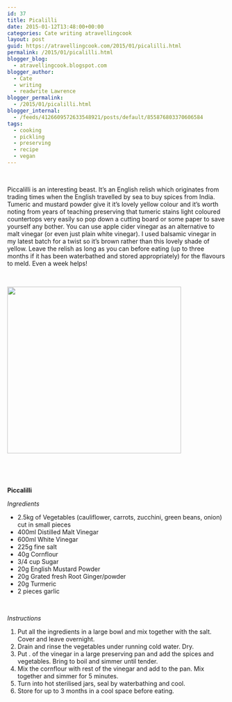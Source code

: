```yaml
---
id: 37
title: Picalilli
date: 2015-01-12T13:48:00+00:00
categories: Cate writing atravellingcook
layout: post
guid: https://atravellingcook.com/2015/01/picalilli.html
permalink: /2015/01/picalilli.html
blogger_blog:
  - atravellingcook.blogspot.com
blogger_author:
  - Cate
  - writing
  - readwrite Lawrence
blogger_permalink:
  - /2015/01/picalilli.html
blogger_internal:
  - /feeds/4126609572633548921/posts/default/855876803370606584
tags:
  - cooking
  - pickling
  - preserving
  - recipe
  - vegan
---
```


   



  Piccalilli is an interesting beast. It&#8217;s an English relish which originates from trading times when the English travelled by sea to buy spices from India. Tumeric and mustard powder give it it&#8217;s lovely yellow colour and it&#8217;s worth noting from years of teaching preserving that tumeric stains light coloured countertops very easily so pop down a cutting board or some paper to save yourself any bother. You can use apple cider vinegar as an alternative to malt vinegar (or even just plain white vinegar). I used balsamic vinegar in my latest batch for a twist so it&#8217;s brown rather than this lovely shade of yellow. Leave the relish as long as you can before eating (up to three months if it has been waterbathed and stored appropriately) for the flavours to meld. Even a week helps! 



  <b> </b>



  <a  href="https://3.bp.blogspot.com/-JLKcATRBpPs/VLO8yz7NnQI/AAAAAAAAKbc/QuxLAeaamI0/s1600/16076930569_85f78a3a44_o.jpg"><img src="https://3.bp.blogspot.com/-JLKcATRBpPs/VLO8yz7NnQI/AAAAAAAAKbc/QuxLAeaamI0/s1600/16076930569_85f78a3a44_o.jpg" alt="" width="400" height="383" border="0" /></a>



  <b> </b>





  <b> </b>



  <b>Piccalilli</b>



  <i>Ingredients</i>





  * 2.5kg of Vegetables (cauliflower, carrots, zucchini, green beans, onion) cut in small pieces
  * 400ml Distilled Malt Vinegar
  * 600ml White Vinegar
  * 225g fine salt
  * 40g Cornflour
  * 3/4 cup Sugar 
  * 20g English Mustard Powder
  * 20g Grated fresh Root Ginger/powder
  * 20g Turmeric 
  * 2 pieces garlic


   



  <i>Instructions</i>


  1. Put all the ingredients in a large bowl and mix together with the salt. Cover and leave overnight.
  2. Drain and rinse the vegetables under running cold water. Dry.
  3. Put . of the vinegar in a large preserving pan and add the spices and vegetables. Bring to boil and simmer until tender.
  4. Mix the cornflour with rest of the vinegar and add to the pan. Mix together and simmer for 5 minutes.
  5. Turn into hot sterilised jars, seal by waterbathing and cool.
  6. Store for up to 3 months in a cool space before eating.


   
